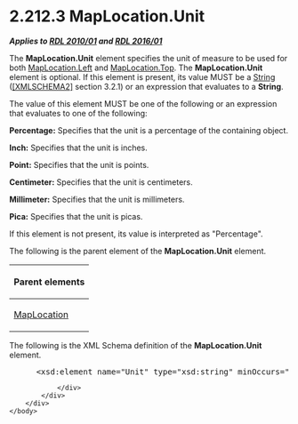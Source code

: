 <html dir="LTR" xmlns:mshelp="http://msdn.microsoft.com/mshelp" xmlns:ddue="http://ddue.schemas.microsoft.com/authoring/2003/5" xmlns:xlink="http://www.w3.org/1999/xlink" xmlns:tool="http://www.microsoft.com/tooltip">
    <head>
        <meta http-equiv="Content-Type" content="text/html; CHARSET=utf-8"></meta>
        <meta name="save" content="history"></meta>
        <title>2.212.3 MapLocation.Unit</title>
        <xml>
            <mshelp:toctitle title="2.212.3 MapLocation.Unit"></mshelp:toctitle>
            <mshelp:rltitle title="[MS-RDL]: MapLocation.Unit"></mshelp:rltitle>
            <mshelp:keyword index="A" term="1bd056ac-60fd-4854-9132-9a6c3c011729"></mshelp:keyword>
            <mshelp:attr name="DCSext.ContentType" value="open specification"></mshelp:attr>
            <mshelp:attr name="AssetID" value="1bd056ac-60fd-4854-9132-9a6c3c011729"></mshelp:attr>
            <mshelp:attr name="TopicType" value="kbRef"></mshelp:attr>
            <mshelp:attr name="DCSext.Title" value="[MS-RDL]: MapLocation.Unit" />
        </xml>
    </head>
    <body>
        <div id="header">
            <h1 class="heading">2.212.3 MapLocation.Unit</h1>
        </div>
        <div id="mainSection">
            <div id="mainBody">
                <div id="allHistory" class="saveHistory"></div>
                <div id="sectionSection0" class="section" name="collapseableSection">
                    

<p><b><i>Applies to </i></b><a href="3428e690-a348-4ec7-8a6a-8efb42d2cdee.html"><b><i>RDL 2010/01</i></b></a><b><i>
and </i></b><a href="52ce3983-2bfc-4e72-9359-42aaf5fe4509.html"><b><i>RDL 2016/01</i></b></a></p>

<p>The <b>MapLocation.Unit</b> element specifies the unit of
measure to be used for both <a href="9bc6db86-4b9c-47cb-bfcd-df397851e5cf.html">MapLocation.Left</a>
and <a href="33b10622-9f8f-4337-a208-dab46bfd6859.html">MapLocation.Top</a>.
The <b>MapLocation.Unit</b> element is optional. If this element is present,
its value MUST be a <a href="1ed81ef3-a683-45e3-aaad-bd2bbe71bc3d.html">String</a>
(<a href="https://go.microsoft.com/fwlink/?LinkId=90610">[XMLSCHEMA2]</a>
section 3.2.1) or an expression that evaluates to a <b>String</b>. </p>

<p>The value of this element MUST be one of the following or an
expression that evaluates to one of the following:</p>

<p><b>Percentage:</b> Specifies that the unit is a
percentage of the containing object. </p>

<p><b>Inch:</b> Specifies that the unit is inches.</p>

<p><b>Point:</b> Specifies that the unit is points.</p>

<p><b>Centimeter:</b> Specifies that the unit is
centimeters.</p>

<p><b>Millimeter:</b> Specifies that the unit is
millimeters.</p>

<p><b>Pica:</b> Specifies that the unit is picas.</p>

<p>If this element is not present, its value is interpreted as
&quot;Percentage&quot;.</p>

<p>The following is the parent element of the <b>MapLocation.Unit</b>
element.</p>

<table>
 <thead>
  <tr>
   <th>
   <p>Parent elements</p>
   </th>
  </tr>
 </thead>
 <tr>
  <td>
  <p><a href="5888ec40-7918-47d0-9b80-4d5897124957.html">MapLocation</a></p>
  </td>
 </tr>
</table>

<p>The following is the XML Schema definition of the <b>MapLocation.Unit</b>
element.</p>

<dl>
<dd>
<div><pre> &lt;xsd:element name=&quot;Unit&quot; type=&quot;xsd:string&quot; minOccurs=&quot;0&quot; /&gt;
</pre></div>
</dd></dl>


                </div>
            </div>
        </div>
    </body>
</html>